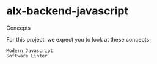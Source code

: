 # alx-backend-javascript

Concepts

For this project, we expect you to look at these concepts:

    Modern Javascript
    Software Linter

